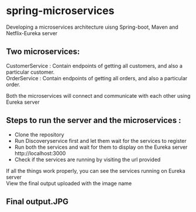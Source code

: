 # spring-microservices

Developing a microservices architecture uisng Spring-boot, Maven and Netflix-Eureka server

## Two microservices:
CustomerService : Contain endpoints of getting all customers, and also a particular customer. <br/>
OrderService : Contain endpoints of getting all orders, and also a particular order.

Both the microservices will connect and communicate with each other using Eureka server

## Steps to run the server and the microservices :
- Clone the repository
- Run Discoveryservice first and let them wait for the services to register
- Run both the services and wait for them to display on the Eureka server http://localhost:3000
- Check if the services are running by visiting the url provided

If all the things work properly, you can see the services running on Eureka server <br/>
View the final output uploaded with the image name 
## Final output.JPG

